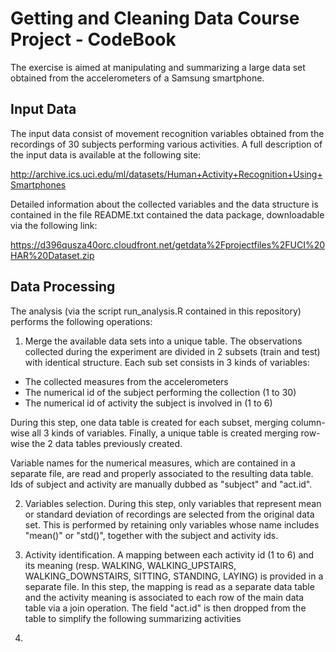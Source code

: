 # Getting and Cleaning Data Course Project - CodeBook
The exercise is aimed at manipulating and summarizing a large data set obtained from the accelerometers of a Samsung smartphone. 

## Input Data
The input data consist of movement recognition variables obtained from the recordings of 30 subjects performing various activities. A full description of the input data is available at the following site:

http://archive.ics.uci.edu/ml/datasets/Human+Activity+Recognition+Using+Smartphones

Detailed information about the collected variables and the data structure is contained in the file README.txt contained the data package, downloadable via the following link:

https://d396qusza40orc.cloudfront.net/getdata%2Fprojectfiles%2FUCI%20HAR%20Dataset.zip

## Data Processing
The analysis (via the script run_analysis.R contained in this repository) performs the following operations:

1. Merge the available data sets into a unique table. The observations collected during the experiment are divided in 2 subsets (train and test) with identical structure. Each sub set consists in 3 kinds of variables:
  * The collected measures from the accelerometers
  * The numerical id of the subject performing the collection (1 to 30)
  * The numerical id of activity the subject is involved in (1 to 6)
  
  During this step, one data table is created for each subset, merging column-wise all 3 kinds of variables. Finally, a unique table is created merging row-wise the 2 data tables previously created.
  
  Variable names for the numerical measures, which are contained in a separate file, are read and properly associated to the resulting data table. Ids of subject and activity are manually dubbed as "subject" and "act.id".

2. Variables selection. During this step, only variables that represent mean or standard deviation of recordings are selected from the original data set. This is performed by retaining only variables whose name includes "mean()" or "std()", together with the subject and activity ids.

3. Activity identification. A mapping between each activity id (1 to 6) and its meaning (resp. WALKING, WALKING_UPSTAIRS, WALKING_DOWNSTAIRS, SITTING, STANDING, LAYING) is provided in a separate file. In this step, the mapping is read as a separate data table and the activity meaning is associated to each row of the main data table via a join operation. The field "act.id" is then dropped from the table to simplify the following summarizing activities

4. 









